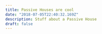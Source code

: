 ```yaml
---
title: Passive Houses are cool
date: "2018-07-05T22:40:32.169Z"
description: Stuff about a Passive House
draft: false
---
```

